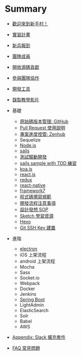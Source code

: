 # Summary

- [歡迎來到新手村！](README.md)
- [實習計畫](intern.md)
- [新兵報到](onboard.md)
- [團隊成員](member.md)
- [開放源碼貢獻](contribution.md)
- [參與團隊協作](cowork.md)
- [開發工具](devtool.md)
- [錄製教學影片](tutor.md)

- 基礎

  - [原始碼版本管理: GitHub](github.md)
  - [Pull Request 使用說明](pull_request.md)
  - [專案進度控管: Zenhub](zenhub.md)
  - Sequelize
  - [Node.js](nodejs.md)
  - [sails](sails.md)
  - [測試驅動開發](tdd.md)
  - [sails sample with TDD 練習](sails_tdd.md)
  - [koa.js](koa.md)
  - [react.js](reactjs.md)
  - [redux](redux.md)
  - [react-native](react-native.md)
  - [framework7](framework7.md)
  - [程式碼撰寫規範](code_convention.md)
  - [開發流程注意事項](development_notice.md)
  - [設計發想 SOP](design.md)
  - [Sketch 學習資源](sketch.md)
  - [Hexo](hexo.md)
  - [Git SSH Key 建置](ssh_key.md)

- 進階

  - [electron](electron.md)
  - iOS 上架流程
  - android 上架流程
  - Mocha
  - Sass
  - Socket.io
  - Webpack
  - Docker
  - Jenkins
  - [Spring Boot](spring_boot.md)
  - LightAdmin
  - ElasticSearch
  - Solr
  - Babel
  - AWS

- [Appendix: Slack 擴充套件](source/slack-integration.md)
- [FAQ 常見問題](faq.md)
